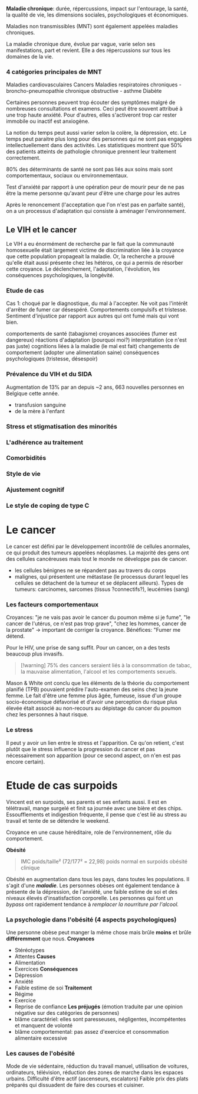 **Maladie chronique**: durée, répercussions, impact sur l'entourage, la santé, la qualité de vie, les dimensions sociales, psychologiques et économiques.

Maladies non transmissibles (MNT) sont également appelées maladies chroniques.

La maladie chronique dure, évolue par vague, varie selon ses manifestations, part et revient. Elle a des répercussions sur tous les domaines de la vie.

### 4 catégories principales de MNT
Maladies cardiovasculaires
Cancers
Maladies respiratoires chroniques
	- broncho-pneumopathie chronique obstructive
	- asthme
Diabète


Certaines personnes peuvent trop écouter des symptômes malgré de nombreuses consultations et examens. Ceci peut être souvent attribué à une trop haute anxiété.
Pour d'autres, elles s'activeront trop car rester immobile ou inactif est anxiogène.

La notion du temps peut aussi varier selon la colère, la dépression, etc. Le temps peut paraitre plus long pour des personnes qui ne sont pas engagées intellectuellement dans des activités.
Les statistiques montrent que 50% des patients atteints de pathologie chronique prennent leur traitement correctement.

80% des déterminants de santé ne sont pas liés aux soins mais sont comportementaux, sociaux ou environnementaux.

Test d'anxiété par rapport à une opération
peur de mourir
peur de ne pas être la meme personne qu'avant
peur d'être une charge pour les autres

Après le renoncement (l'acceptation que l'on n'est pas en parfaite santé), on a un processus d'adaptation qui consiste à aménager l'environnement.

## Le VIH et le cancer
Le VIH a eu énormément de recherche par le fait que la communauté homosexuelle était largement victime de discrimination liée à la croyance que cette population propageait la maladie. Or, la recherche a prouvé qu'elle était aussi présente chez les hétéros, ce qui a permis de résorber cette croyance. 
Le déclenchement, l'adaptation, l'évolution, les conséquences psychologiques, la longévité.

### Etude de cas
Cas 1: choqué par le diagnostique, du mal à l'accepter. Ne voit pas l'intérêt d'arrêter de fumer car désespéré. Comportements compulsifs et tristesse. Sentiment d'injustice par rapport aux autres qui ont fumé mais qui vont bien.


comportements de santé (tabagisme)
croyances associées (fumer est dangereux)
réactions d'adaptation (pourquoi moi?)
interprétation (ce n'est pas juste)
cognitions liées à la maladie (le mal est fait)
changements de comportement (adopter une alimentation saine)
conséquences psychologiques (tristesse, désespoir)

### Prévalence du VIH et du SIDA
Augmentation de 13% par an depuis ~2 ans, 663 nouvelles personnes en Belgique cette année.

- transfusion sanguine
- de la mère à l'enfant
### Stress et stigmatisation des minorités
### L'adhérence au traitement
### Comorbidités
### Style de vie
### Ajustement cognitif
### Le style de coping de type C


# Le cancer
Le cancer est défini par le développement incontrôlé de cellules anormales, ce qui produit des tumeurs appelées néoplasmes. La majorité des gens ont des cellules cancéreuses mais tout le monde ne développe pas de cancer.
- les cellules bénignes ne se répandent pas au travers du corps
- malignes, qui présentent une métastase (le processus durant lequel les cellules se détachent de la tumeur et se déplacent ailleurs).
Types de tumeurs: carcinomes, sarcomes (tissus ?connectifs?), leucémies (sang)

### Les facteurs comportementaux
Croyances: "je ne vais pas avoir le cancer du poumon même si je fume", "le cancer de l'utérus, ce n'est pas trop grave", "chez les hommes, cancer de la prostate" -> important de corriger la croyance.
Bénéfices: "Fumer me détend.

Pour le HIV, une prise de sang suffit. Pour un cancer, on a des tests beaucoup plus invasifs.

> [!warning] 75%  des cancers seraient liés à la consommation de tabac, la mauvaise alimentation, l'alcool et les comportements sexuels. 

Mason & White ont conclu que les éléments de la théorie du comportement planifié (TPB) pouvaient prédire l'auto-examen des seins chez la jeune femme. 
Le fait d'être une femme plus âgée, fumeuse, issue d'un groupe socio-économique défavorisé et d'avoir une perception du risque plus élevée était associé au non-recours au dépistage du cancer du poumon chez les personnes à haut risque. 

### Le stress
Il peut y avoir un lien entre le stress et l'apparition. Ce qu'on retient, c'est plutôt que le stress influence la progression du cancer et pas nécessairement son apparition (pour ce second aspect, on n'en est pas encore certain).


# Etude de cas surpoids
Vincent est en surpoids, ses parents et ses enfants aussi. Il est en télétravail, mange surgelé et finit sa journée avec une bière et des chips. Essoufflements et indigestion fréquente, il pense que c'est lié au stress au travail et tente de se détendre le weekend. 

Croyance en une cause héréditaire, role de l'environnement, rôle du comportement.

**Obésité**
> IMC poids/taille² (72/177² = 22,98)
> poids normal
> en surpoids
> obésité clinique

Obésité en augmentation dans tous les pays, dans toutes les populations. Il s'agit d'une ***maladie***. Les personnes obèses ont également tendance à présente de la dépression, de l'anxiété, une faible estime de soi et des niveaux élevés d'insatisfaction corporelle.
Les personnes qui font un *bypass* ont rapidement tendance à *remplacer la nourriture par l'alcool.*

### La psychologie dans l'obésité (4 aspects psychologiques)
Une personne obèse peut manger la même chose mais brûle **moins** et brûle **différemment** que nous.
**Croyances**
- Stéréotypes
- Attentes
**Causes**
- Alimentation
- Exercices
**Conséquences**
- Dépression
- Anxiété
- Faible estime de soi
**Traitement**
- Régime
- Exercice
- Reprise de confiance
**Les préjugés** (émotion traduite par une opinion négative sur des catégories de personnes)
- blâme caractériel: elles sont paresseuses, négligentes, incompétentes et manquent de volonté
- blâme comportemental: pas assez d'exercice et consommation alimentaire excessive

### Les causes de l'obésité
Mode de vie sédentaire, réduction du travail manuel, utilisation de voitures, ordinateurs, télévision, réduction des zones de marche dans les espaces urbains.
Difficulté d'être actif (ascenseurs, escalators)
Faible prix des plats préparés qui dissuadent de faire des courses et cuisiner.


